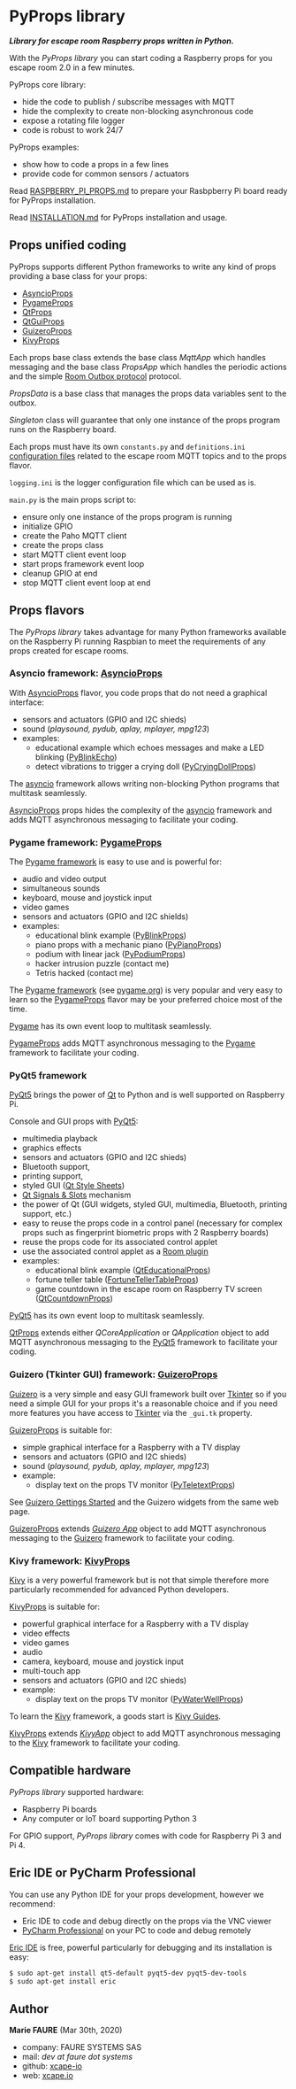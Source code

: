 ﻿# PyProps library
***Library for escape room Raspberry props written in Python.***

With the *PyProps library* you can start coding a Raspberry props for you escape room 2.0 in a few minutes.

PyProps core library:
* hide the code to publish / subscribe messages with MQTT
* hide the complexity to create non-blocking asynchronous code
* expose a rotating file logger
* code is robust to work 24/7

PyProps examples:
* show how to code a props in a few lines
* provide code for common sensors / actuators

Read <a href="RASPBERRY_PI_PROPS.md" target="_blank">RASPBERRY_PI_PROPS.md</a> to prepare your Rasbpberry Pi board ready for PyProps installation.

Read [INSTALLATION.md](INSTALLATION.md) for PyProps installation and usage.

## Props unified coding
PyProps supports different Python frameworks to write any kind of props providing a base class for your props:
* [AsyncioProps](./AsyncioProps)
* [PygameProps](./PygameProps)
* [QtProps](./QtProps)
* [QtGuiProps](./QtGuiProps)
* [GuizeroProps](./GuizeroProps)
* [KivyProps](./KivyProps)

Each props base class extends the base class *MqttApp* which handles messaging and  the base class *PropsApp* which handles the periodic actions and the simple [Room Outbox protocol](PROTOCOL.md) protocol.

*PropsData* is a base class that manages the props data variables sent to the outbox.

*Singleton* class will guarantee that only one instance of the props program runs on the Raspberry board.

Each props must have its own `constants.py` and `definitions.ini` [configuration files](CONFIGURATION_FILES.md) related to the escape room MQTT topics and to the props flavor.

`logging.ini` is the logger configuration file which can be used as is.

`main.py` is the main props script to:
* ensure only one instance of the props program is running
* initialize GPIO
* create the Paho MQTT client
* create the props class
* start MQTT client event loop
* start props framework event loop
* cleanup GPIO at end
* stop MQTT client event loop at end


## Props flavors
The *PyProps library* takes advantage for many Python frameworks available on the Raspberry Pi running Raspbian to meet the requirements of any props created for escape rooms.

### Asyncio framework: [AsyncioProps](./AsyncioProps)
With [AsyncioProps](./AsyncioProps) flavor, you code props that do not need a graphical interface:
* sensors and actuators (GPIO and I2C shieds)
* sound (*playsound, pydub, aplay, mplayer, mpg123*)
* examples:
    - educational example which echoes messages and make a LED blinking ([PyBlinkEcho](./AsyncioProps/PyBlinkEcho))
    - detect vibrations to trigger a crying doll  ([PyCryingDollProps](./AsyncioProps/PyCryingDollProps))

The <a href="https://docs.python.org/3/library/asyncio.html" target="_blank">asyncio</a> framework allows writing non-blocking Python programs that multitask seamlessly.

[AsyncioProps](./AsyncioProps) props hides the complexity of the <a href="https://docs.python.org/3/library/asyncio.html" target="_blank">asyncio</a> framework and adds MQTT asynchronous messaging to facilitate your coding.

### Pygame framework: [PygameProps](./PygameProps)
The <a href="https://pypi.org/project/pygame/" target="_blank">Pygame framework</a> is easy to use and is powerful for:
* audio and video output
* simultaneous sounds
* keyboard, mouse and joystick input
* video games
* sensors and actuators (GPIO and I2C shields)
* examples:
    - educational blink example ([PyBlinkProps](./PygameProps/PygameBlinkProps))
    - piano props with a mechanic piano ([PyPianoProps](./PygameProps/PygamePianoProps))
    - podium with linear jack ([PyPodiumProps](./PygameProps/PyPodiumgameProps))
    - hacker intrusion puzzle (contact me)
    - Tetris hacked (contact me)

The <a href="https://pypi.org/project/pygame/" target="_blank">Pygame framework</a> (see <a href="https://www.pygame.org/" target="_blank">pygame.org</a>) is very popular and very easy to learn so the [PygameProps](./PygameProps) flavor may be your preferred choice most of the time.

<a href="https://www.pygame.org/" target="_blank">Pygame</a> has its own event loop to multitask seamlessly.

[PygameProps](./PygameProps) adds MQTT asynchronous messaging to the <a href="https://pypi.org/project/pygame/" target="_blank">Pygame</a> framework to facilitate your coding.

### PyQt5 framework
<a href="https://www.learnpyqt.com/" target="_blank">PyQt5</a> brings the power of <a href="https://doc.qt.io/" target="_blank">Qt</a> to Python and is well supported on Raspberry Pi.

Console and GUI props with <a href="https://www.learnpyqt.com/" target="_blank">PyQt5</a>:
* multimedia playback
* graphics effects
* sensors and actuators (GPIO and I2C shieds)
* Bluetooth support,
* printing support,
* styled GUI (<a href="https://doc.qt.io/qt-5/stylesheet-reference.html" target="_blank">Qt Style Sheets</a>)
* <a href="https://doc.qt.io/qt-5/signalsandslots.html" target="_blank">Qt Signals & Slots</a> mechanism
* the power of Qt (GUI widgets, styled GUI, multimedia, Bluetooth, printing support, etc.)
* easy to reuse the props code in a control panel (necessary for complex props such as fingerprint biometric props with 2 Raspberry boards)
* reuse the props code for its associated control applet
* use the associated control applet as a <a href="https://github.com/xcape-io/PySkeletonPlugin" target="_blank">Room plugin</a>
* examples:
    - educational blink example ([QtEducationalProps](./QtProps/QtEducationalProps))
    - fortune teller table ([FortuneTellerTableProps](./QtProps/FortuneTellerTableProps))
    - game countdown in the escape room on Raspberry TV screen ([QtCountdownProps](./QtProps/QtCountdownProps))

<a href="https://www.learnpyqt.com/" target="_blank">PyQt5</a> has its own event loop to multitask seamlessly.

[QtProps](./QtProps) extends either *QCoreApplication* or *QApplication* object to add MQTT asynchronous messaging to the <a href="https://www.learnpyqt.com/" target="_blank">PyQt5</a> framework to facilitate your coding.

### Guizero (Tkinter GUI) framework: [GuizeroProps](./GuizeroProps)
<a href="https://pypi.org/project/guizero/" target="_blank">Guizero</a> is a very simple and easy GUI framework built over [Tkinter](https://docs.python.org/3/library/tkinter.html) so if you need a simple GUI for your props it's a reasonable choice and if you need more features you have access to <a href="https://docs.python.org/3/library/tkinter.html" target="_blank">Tkinter</a> via the `_gui.tk` property.

[GuizeroProps](./GuizeroProps) is suitable for:
* simple graphical interface for a Raspberry with a TV display 
* sensors and actuators (GPIO and I2C shieds)
* sound (*playsound, pydub, aplay, mplayer, mpg123*)
* example:
    - display text on the props TV monitor ([PyTeletextProps](./GuizeroProps/PyTeletextProps))
    
See <a href="https://pypi.org/project/guizero/" target="_blank">Guizero Gettings Started</a> and the Guizero widgets from the same web page.

[GuizeroProps](./GuizeroProps) extends *<a href="https://lawsie.github.io/guizero/app/" target="_blank">Guizero App</a>* object to add MQTT asynchronous messaging to the <a href="https://pypi.org/project/guizero/" target="_blank">Guizero</a> framework to facilitate your coding.

### Kivy framework: [KivyProps](./KivyProps)
<a href="https://kivy.org" target="_blank">Kivy</a> is a very powerful framework but is not that simple therefore more particularly recommended for advanced Python developers.

[KivyProps](./KivyProps) is suitable for:
* powerful graphical interface for a Raspberry with a TV display 
* video effects
* video games
* audio
* camera, keyboard, mouse and joystick input
* multi-touch app
* sensors and actuators (GPIO and I2C shieds)
* example: 
    - display text on the props TV monitor ([PyWaterWellProps](./KivyProps/PyWaterWellProps))
    
To learn the <a href="https://kivy.org" target="_blank">Kivy</a> framework, a goods start is <a href="https://kivy.org/doc/stable/gettingstarted/intro.html" target="_blank">Kivy Guides</a>.

[KivyProps](./KivyProps) extends *<a href="https://kivy.org/doc/stable/api-kivy.app.html" target="_blank">KivyApp</a>*  object to add MQTT asynchronous messaging to the <a href="https://kivy.org" target="_blank">Kivy</a> framework to facilitate your coding.


## Compatible hardware
*PyProps library* supported hardware:
 - Raspberry Pi boards
 - Any computer or IoT board supporting Python 3
 
For GPIO support, *PyProps library* comes with code for Raspberry Pi 3 and Pi 4.


## Eric IDE or PyCharm Professional
You can use any Python IDE for your props development, however we recommend:
* Eric IDE to code and debug directly on the props via the VNC viewer
* <a href="https://www.jetbrains.com/pycharm/" target="_blank">PyCharm Professional</a> on your PC to code and debug remotely

<a href="https://eric-ide.python-projects.org/" target="_blank">Eric IDE</a> is free, powerful particularly for debugging and its installation is easy:

```bash
$ sudo apt-get install qt5-default pyqt5-dev pyqt5-dev-tools
$ sudo apt-get install eric
```

## Author

**Marie FAURE** (Mar 30th, 2020)
* company: FAURE SYSTEMS SAS
* mail: *dev at faure dot systems*
* github: <a href="https://github.com/xcape-io?tab=repositories" target="_blank">xcape-io</a>
* web: <a href="https://xcape.io/" target="_blank">xcape.io</a>